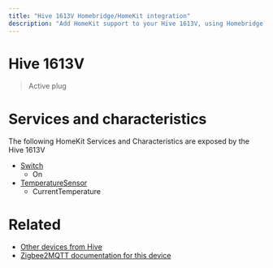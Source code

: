 ```yaml
---
title: "Hive 1613V Homebridge/HomeKit integration"
description: "Add HomeKit support to your Hive 1613V, using Homebridge, Zigbee2MQTT and homebridge-z2m."
---
```

<!---
This file has been GENERATED using src/docgen/docgen.ts
DO NOT EDIT THIS FILE MANUALLY!
-->
# Hive 1613V
> Active plug


# Services and characteristics
The following HomeKit Services and Characteristics are exposed by
the Hive 1613V

* [Switch](../../switch.md)
  * On
* [TemperatureSensor](../../sensors.md)
  * CurrentTemperature


# Related
* [Other devices from Hive](../index.md#hive)
* [Zigbee2MQTT documentation for this device](https://www.zigbee2mqtt.io/devices/1613V.html)